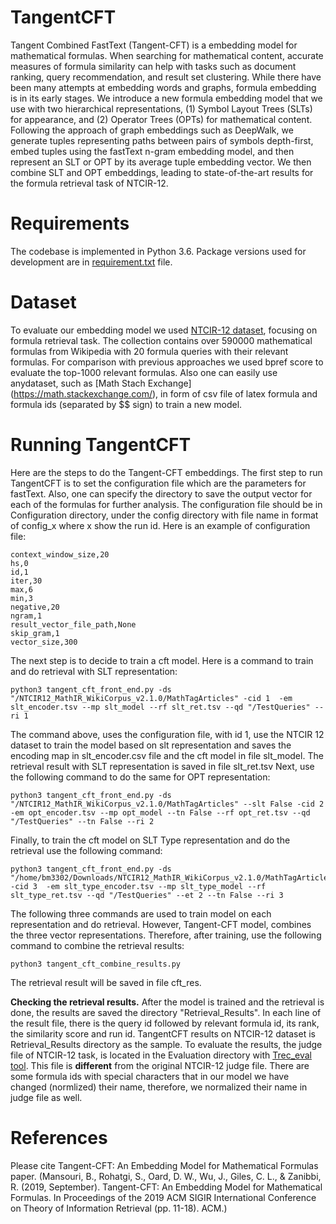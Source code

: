 # TangentCFT
Tangent Combined FastText (Tangent-CFT) is a embedding model for mathematical formulas. When searching for mathematical content, accurate measures of formula similarity can help with tasks such as document ranking, query recommendation, and result set clustering. While there have been many attempts at embedding words and graphs, formula embedding is in its early stages. 
We introduce a new formula embedding model that we use with two hierarchical representations, (1) Symbol Layout Trees (SLTs) for appearance, and (2) Operator Trees (OPTs) for mathematical content. Following the approach of graph embeddings such as DeepWalk, we generate tuples representing paths between pairs of symbols depth-first, embed tuples using the fastText n-gram embedding model, and then represent an SLT or OPT by its average tuple embedding vector. We then combine SLT and OPT embeddings, leading to state-of-the-art results for the formula retrieval task of NTCIR-12.

# Requirements
The codebase is implemented in Python 3.6. Package versions used for development are in [requirement.txt](https://github.com/BehroozMansouri/TangentCFT/blob/master/requirements.txt) file.

# Dataset
To evaluate our embedding model we used [NTCIR-12 dataset](https://www.cs.rit.edu/~rlaz/NTCIR-12_MathIR_Wikipedia_Corpus.zip), focusing on formula retrieval task. The collection contains over 590000 mathematical formulas from Wikipedia with 20 formula queries with their relevant formulas. For comparison with previous approaches we used bpref score to evaluate the top-1000 relevant formulas. 
Also one can easily use anydataset, such as [Math Stach Exchange] (https://math.stackexchange.com/), in form of csv file of latex formula and formula ids (separated by $$ sign) to train a new model. 

# Running TangentCFT
Here are the steps to do the Tangent-CFT embeddings. 
The first step to run TangentCFT is to set the configuration file which are the parameters for fastText. Also, one can specify the directory to save the output vector for each of the formulas for further analysis. The configuration file should be in Configuration directory, under the config directory with file name in format of config_x where x show the run id. Here is an example of configuration file:
```
context_window_size,20
hs,0
id,1
iter,30
max,6
min,3
negative,20
ngram,1
result_vector_file_path,None
skip_gram,1
vector_size,300

```
The next step is to decide to train a cft model. Here is a command to train and do retrieval with SLT representation:
```
python3 tangent_cft_front_end.py -ds "/NTCIR12_MathIR_WikiCorpus_v2.1.0/MathTagArticles" -cid 1  -em slt_encoder.tsv --mp slt_model --rf slt_ret.tsv --qd "/TestQueries" --ri 1
```
The command above, uses the configuration file, with id 1, use the NTCIR 12 dataset to train the model based on slt representation and saves the encoding map in slt_encoder.csv file and the cft model in file slt_model. The retrieval result with SLT representation is saved in file slt_ret.tsv 
Next, use the following command to do the same for OPT representation:
```
python3 tangent_cft_front_end.py -ds "/NTCIR12_MathIR_WikiCorpus_v2.1.0/MathTagArticles" --slt False -cid 2  -em opt_encoder.tsv --mp opt_model --tn False --rf opt_ret.tsv --qd "/TestQueries" --tn False --ri 2
```
Finally, to train the cft model on SLT Type representation and do the retrieval use the following command:
```
python3 tangent_cft_front_end.py -ds "/home/bm3302/Downloads/NTCIR12_MathIR_WikiCorpus_v2.1.0/MathTagArticles" -cid 3  -em slt_type_encoder.tsv --mp slt_type_model --rf slt_type_ret.tsv --qd "/TestQueries" --et 2 --tn False --ri 3  
```

The following three commands are used to train model on each representation and do retrieval. However, Tangent-CFT model, combines the three vector representations. Therefore, after training, use the following command to combine the retrieval results:
```
python3 tangent_cft_combine_results.py
```
The retrieval result will be saved in file cft_res.

**Checking the retrieval results.** After the model is trained and the retrieval is done, the results are saved the directory "Retrieval_Results". In each line of the result file, there is the query id followed by relevant formula id, its rank, the similarity score and run id. TangentCFT results on NTCIR-12 dataset is Retrieval_Results directory as the sample. To evaluate the results, the judge file of NTCIR-12 task, is located in the Evaluation directory with [Trec_eval tool](https://trec.nist.gov/trec_eval/). This file is **different** from the original NTCIR-12 judge file. There are some formula ids with special characters that in our model we have changed (normlized) their name, therefore, we normalized their name in judge file as well.

# References
Please cite Tangent-CFT: An Embedding Model for Mathematical Formulas paper. (Mansouri, B., Rohatgi, S., Oard, D. W., Wu, J., Giles, C. L., & Zanibbi, R. (2019, September). Tangent-CFT: An Embedding Model for Mathematical Formulas. In Proceedings of the 2019 ACM SIGIR International Conference on Theory of Information Retrieval (pp. 11-18). ACM.)

